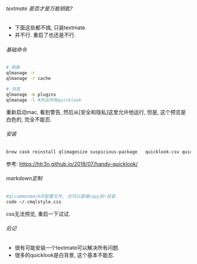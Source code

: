 ###### textmate 是否才是万能钥匙?

- 下面这些都不搞, 只装textmate.
- 并不行. 重启了也还是不行. 

###### 基础命令

```sh
# 刷新
qlmanage -r 
qlmanage -r cache

# 浏览
qlmanage -m plugins
qlmanage -l #列出所有quicklook
```

重新启动mac, 看到警告, 然后从[安全和隐私]这里允许他运行, 但是, 这个预览是白色的, 完全不能忍. 

###### 安装

```sh
brew cask reinstall qlimagesize suspicious-package   quicklook-csv quicklook-json qlcommonmark qlcolorcode qlstephen
```

参考: https://htr3n.github.io/2018/07/handy-quicklook/

###### markdown定制

```sh
#qlcommonmark的配置文件, 也可以直接copy到~目录.
code ~/.cmqlstyle.css
```

css无法预览, 重启一下试试. 

###### 后记

- 很有可能安装一个textmate可以解决所有问题.
- 很多的quicklook是白背景, 这个基本不能忍. 

